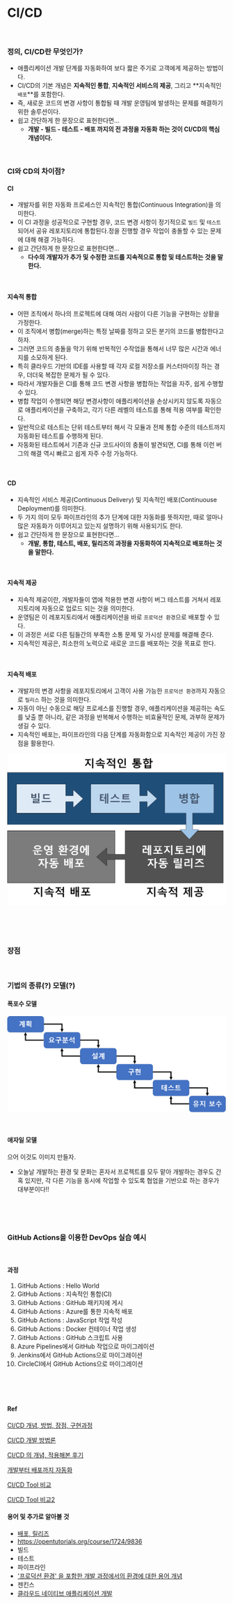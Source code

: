 # CI/CD

<br/>

### 정의, CI/CD란 무엇인가?

* 애플리케이션 개발 단계를 자동화하여 보다 짧은 주기로 고객에게 제공하는 방법이다.
* CI/CD의 기본 개념은 **지속적인 통합**, **지속적인 서비스의 제공**, 그리고 **지속적인 `배포`**를 포함한다.
* 즉, 새로운 코드의 변경 사항이 통합될 때 개발 운영팀에 발생하는 문제를 해결하기 위한 솔루션이다.
* 쉽고 간단하게 한 문장으로 표현한다면...
  * **개발 - 빌드 - 테스트 - 배포 까지의 전 과정을 자동화 하는 것이 CI/CD의 핵심 개념이다.**

<br/>

### CI와 CD의 차이점?

#### CI

* 개발자를 위한 자동화 프로세스인 지속적인 통합(Continuous Integration)을 의미한다.
* 이 CI 과정을 성공적으로 구현할 경우, 코드 변경 사항이 정기적으로 `빌드` 및 `테스트` 되어서 공유 레포지토리에 통합된다.정을 진행할 경우 작업이 충돌할 수 있는 문제에 대해 해결 가능하다.
* 쉽고 간단하게 한 문장으로 표현한다면...
  * **다수의 개발자가 추가 및 수정한 코드를 지속적으로 통합 및 테스트하는 것을 말한다.**

<br/>

#### 지속적 통합

* 어떤 조직에서 하나의 프로젝트에 대해 여러 사람이 다른 기능을 구현하는 상황을 가정한다.
* 이 조직에서 병합(merge)하는 특정 날짜를 정하고 모든 분기의 코드를 병합한다고 하자.
* 그러면 코드의 충돌을 막기 위해 반복적인 수작업을 통해서 너무 많은 시간과 에너지를 소모하게 된다.
* 특히 클라우드 기반의 IDE를 사용할 때 각자 로컬 저장소를 커스터마이징 하는 경우, 더더욱 복잡한 문제가 될 수 있다.
* 따라서 개발자들은 CI를 통해 코드 변경 사항을 병합하는 작업을 자주, 쉽게 수행할 수 있다.
* 병합 작업이 수행되면 해당 변경사항이 애플리케이션을 손상시키지 않도록 자동으로 애플리케이션을 구축하고, 각기 다른 레벨의 테스트를 통해 적용 여부를 확인한다.
* 일반적으로 테스트는 단위 테스트부터 해서 각 모듈과 전체 통합 수준의 테스트까지 자동화된 테스트를 수행하게 된다.
* 자동화된 테스트에서 기존과 신규 코드사이의 충돌이 발견되면, CI를 통해 이런 버그의 해결 역시 빠르고 쉽게 자주 수정 가능하다.

<br/>

#### CD

* 지속적인 서비스 제공(Continuous Delivery) 및 지속적인 배포(Continuouse Deployment)를 의미한다.
* 두 가지 의미 모두 파이프라인의 추가 단계에 대한 자동화를 뜻하지만, 때로 얼마나 많은 자동화가 이루어지고 있는지 설명하기 위해 사용되기도 한다.
* 쉽고 간단하게 한 문장으로 표현한다면...
  * **개발, 통합, 테스트, 배포, 릴리즈의 과정을 자동화하여 지속적으로 배포하는 것을 말한다.**

<br/>

#### 지속적 제공

* 지속적 제공이란, 개발자들이 앱에 적용한 변경 사항이 버그 테스트를 거쳐서 레포지토리에 자동으로 업로드 되는 것을 의미한다.
* 운영팀은 이 레포지토리에서 애플리케이션을 바로 `프로덕션 환경`으로 배포할 수 있다.
* 이 과정은 서로 다른 팀들간의 부족한 소통 문제 및 가시성 문제를 해결해 준다.
* 지속적인 제공은, 최소한의 노력으로 새로운 코드를 배포하는 것을 목표로 한다.

<br/>

#### 지속적 배포

* 개발자의 변경 사항을 레포지토리에서 고객이 사용 가능한 `프로덕션 환경`까지 자동으로 `릴리스` 하는 것을 의미한다.
* 자동이 아닌 수동으로 해당 프로세스를 진행할 경우, 애플리케이션을 제공하는 속도를 낮출 뿐 아니라, 같은 과정을 반복해서 수행하는 비효율적인 문제, 과부하 문제가 생길 수 있다.
* 지속적인 배포는, 파이프라인의 다음 단계를 자동화함으로 지속적인 제공이 가진 장점을 활용한다.

![image-20210314231316424](./images/image-20210314231316424.png)

<br/>

<br/>

<br/>

### 장점

<br/>

### 기법의 종류(?) 모델(?)

#### 폭포수 모델

![image-20210314233754635](./images/image-20210314233754635.png)

<br/>

#### 애자일 모델

으어 이것도 이미지 만들자.

* 오늘날 개발하는 환경 및 문화는 혼자서 프로젝트를 모두 맡아 개발하는 경우도 간혹 있지만, 각 다른 기능을 동시에 작업할 수 있도록 협업을 기반으로 하는 경우가 대부분이다!!

<br/>

<br/>

<br/>

### GitHub Actions을 이용한 DevOps 실습 예시

<br/>

#### 과정

1. GitHub Actions : Hello World
2. GitHub Actions : 지속적인 통합(CI)
3. GitHub Actions : GitHub 패키지에 게시
4. GitHub Actions : Azure를 통한 지속적 배포
5. GitHub Actions : JavaScript 작업 작성
6. GitHub Actions : Docker 컨테이너 작업 생성
7. GitHub Actions : GitHub 스크립트 사용
8. Azure Pipelines에서 GitHub 작업으로 마이그레이션
9. Jenkins에서 GitHub Actions으로 마이그레이션
10. CircleCI에서 GitHub Actions으로 마이그레이션

<br/>



<br/>

<br/>

#### Ref

[CI/CD 개념, 방법, 장점, 구현과정](https://www.redhat.com/ko/topics/devops/what-is-ci-cd)

[CI/CD 개발 방법론](https://pepgotesting.com/continuous-integration/)

[CI/CD 의 개념, 적용해본 후기](https://deveric.tistory.com/106)

[개발부터 배포까지 자동화](https://minz.dev/18)

[CI/CD Tool 비교](https://medium.com/day34/ci-cd-tool-comparison-f710a4777852)

[CI/CD Tool 비교2](https://velog.io/@hanblueblue/CICD-%ED%88%B4-%EB%B9%84%EA%B5%90)



#### 용어 및 추가로 알아볼 것

* [배포, 릴리즈](https://opentutorials.org/course/1724/9836)
* https://opentutorials.org/course/1724/9836
* 빌드
* 테스트
* 파이프라인
* ['프로덕션 환경' 을 포함한 개발 과정에서의 환경에 대한 용어 개념](https://bcho.tistory.com/759)
* 젠킨스
* [클라우드 네이티브 애플리케이션 개발](https://www.redhat.com/ko/topics/cloud-native-apps)



